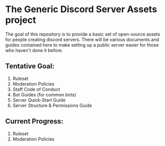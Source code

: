 # The **Generic Discord Server Assets** project

The goal of this repository is to provide a basic set of open-source assets for people creating discord servers. There will be various documents and guides contained here to make setting up a public server easier for those who haven't done it before.

## Tentative Goal:
1. Ruleset
2. Moderation Policies
3. Staff Code of Conduct
4. Bot Guides (for common bots)
5. Server Quick-Start Guide
6. Server Structure & Permissions Guide

## Current Progress:
1. Ruleset
2. Moderation Policies
